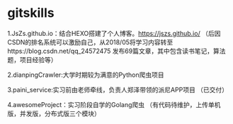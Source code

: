 # gitskills

1.JsZs.github.io：结合HEXO搭建了个人博客。https://jszs.github.io/
（后因CSDN的排名系统可以激励自己，从2018/05将学习内容转至https://blog.csdn.net/qq_24572475
发布69篇文章，其中包含读书笔记，算法题，项目经验等）

2.dianpingCrawler:大学时期较为满意的Python爬虫项目


3.paini_service:实习前由老师牵线，负责人郑泽带领的派尼APP项目
（已交付）


4.awesomeProject：实习阶段自学的Golang爬虫
（有代码待维护，上传单机版，并发版，分布式版三个模块）
